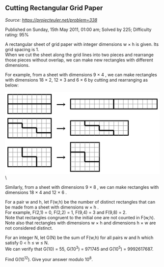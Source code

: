 Cutting Rectangular Grid Paper
------------------------------

*Source: https://projecteuler.net/problem=338*

Published on Sunday, 15th May 2011, 01:00 am; Solved by 225; Difficulty
rating: 95%

A rectangular sheet of grid paper with integer dimensions w × h is
given. Its grid spacing is 1.\
 When we cut the sheet along the grid lines into two pieces and
rearrange those pieces without overlap, we can make new rectangles with
different dimensions.

For example, from a sheet with dimensions 9 × 4 , we can make rectangles
with dimensions 18 × 2, 12 × 3 and 6 × 6 by cutting and rearranging as
below:

![p338\_gridpaper.gif](img/p338_gridpaper.gif)\

Similarly, from a sheet with dimensions 9 × 8 , we can make rectangles
with dimensions 18 × 4 and 12 × 6 .

For a pair w and h, let F(w,h) be the number of distinct rectangles that
can be made from a sheet with dimensions w × h .\
 For example, F(2,1) = 0, F(2,2) = 1, F(9,4) = 3 and F(9,8) = 2.\
 Note that rectangles congruent to the initial one are not counted in
F(w,h).\
 Note also that rectangles with dimensions w × h and dimensions h × w
are not considered distinct.

For an integer N, let G(N) be the sum of F(w,h) for all pairs w and h
which satisfy 0 \< h ≤ w ≤ N.\
 We can verify that G(10) = 55, G(10<sup>3</sup>) = 971745 and G(10<sup>5</sup>) =
9992617687.

Find G(10<sup>12</sup>). Give your answer modulo 10<sup>8</sup>.
